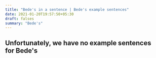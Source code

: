 ```yaml
---
title: "Bede's in a sentence | Bede's example sentences"
date: 2021-01-20T19:57:50+05:30
draft: falses
summary: "Bede's"
---
```

## Unfortunately, we have no example sentences for Bede's                 
